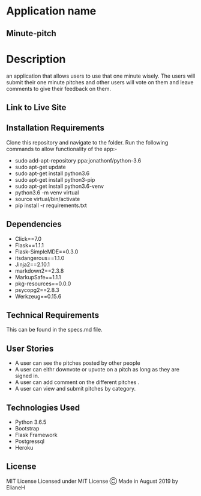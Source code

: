 # Application name

 ## Minute-pitch

# Description
an application that allows users to use that one minute wisely. The users will submit their one minute pitches and other users will vote on them and leave comments to give their feedback on them.
## Link to Live Site 

## Installation Requirements
  Clone this repository and navigate to the folder.
  Run the following commands to allow functionality of the app:-
  * sudo add-apt-repository ppa:jonathonf/python-3.6
  * sudo apt-get update
  * sudo apt-get install python3.6
  * sudo apt-get install python3-pip
  * sudo apt-get install python3.6-venv
  * python3.6 -m venv virtual
  * source virtual/bin/activate
  * pip install -r requirements.txt
 

## Dependencies
* Click==7.0
* Flask==1.1.1
* Flask-SimpleMDE==0.3.0
* itsdangerous==1.1.0
* Jinja2==2.10.1
* markdown2==2.3.8
* MarkupSafe==1.1.1
* pkg-resources==0.0.0
* psycopg2==2.8.3
* Werkzeug==0.15.6


## Technical Requirements
   This can be found in the specs.md file.
## User Stories
  * A user can see the pitches posted by other people
  * A user can eithr downvote or upvote on a pitch as long as they are signed in.
  * A user can add comment on the different pitches .
  * A user can view and submit pitches by category.

## Technologies Used
  * Python 3.6.5
  * Bootstrap
  * Flask Framework
  * Postgressql
  * Heroku
## License
MIT License
Licensed under MIT License
Ⓒ Made in August 2019 by ElianeH
